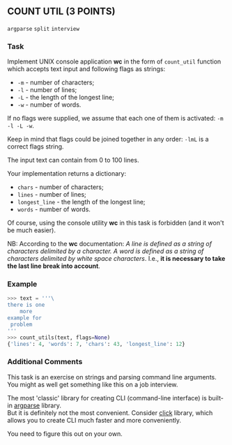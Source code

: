 ## COUNT UTIL (3 POINTS)

`argparse` `split` `interview`

### Task

Implement UNIX console application __wc__ in the form of `count_util` function which accepts
text input and following flags as strings:
* `-m` - number of characters;
* `-l` - number of lines;
* `-L` - the length of the longest line;
* `-w` - number of words.

If no flags were supplied, we assume that each one of 
them is activated: `-m -l -L -w`.

Keep in mind that flags could be joined together in
any order: `-lmL` is a correct flags string.

The input text can contain from 0 to 100 lines.

Your implementation returns a dictionary:
* `chars` - number of characters;
* `lines` - number of lines;
* `longest_line` - the length of the longest line;
* `words` - number of words.

Of course, using the console utility __wc__ in this task is forbidden (and it won't be much easier).

NB: According to the __wc__ documentation: _A line is defined as a string of characters delimited by a <newline>
character. A word is defined as a string of characters delimited by white space characters_.
I.e., **it is necessary to take the last line break into account**.


### Example
```python
>>> text = '''\
there is one
    more
example for
 problem
'''
>>> count_utils(text, flags=None)
{'lines': 4, 'words': 7, 'chars': 43, 'longest_line': 12}
```

### Additional Comments
This task is an exercise on strings and parsing command line arguments. You might as well get something like this on a job interview.

The most 'classic' library for creating CLI (command-line interface) is
built-in [argparse](https://docs.python.org/3/library/argparse.html) library.  
But it is definitely not the most convenient. Consider  [click](https://click.palletsprojects.com/en/latest/) library, which allows you to create CLI much faster and more conveniently.

You need to figure this out on your own.

